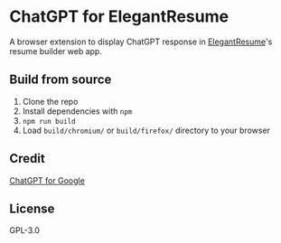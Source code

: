 # ChatGPT for ElegantResume

A browser extension to display ChatGPT response in [ElegantResume](https://www.elegantresume.pro/)'s resume builder web app.

## Build from source

1. Clone the repo
2. Install dependencies with `npm`
3. `npm run build`
4. Load `build/chromium/` or `build/firefox/` directory to your browser

## Credit

[ChatGPT for Google](https://github.com/wong2/chatgpt-google-extension)

## License

GPL-3.0

